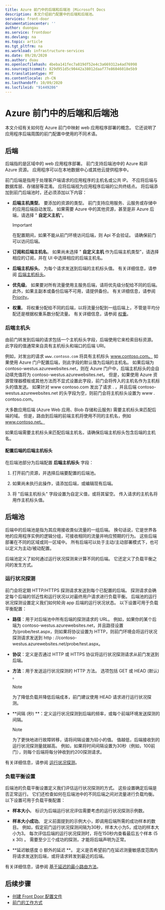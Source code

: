 ```yaml
---
title: Azure 前门中的后端和后端池 |Microsoft Docs
description: 本文介绍前门配置中的后端和后端池。
services: front-door
documentationcenter: ''
author: duongau
ms.service: frontdoor
ms.devlang: na
ms.topic: article
ms.tgt_pltfrm: na
ms.workload: infrastructure-services
ms.date: 09/28/2020
ms.author: duau
ms.openlocfilehash: 4beba141fec7a819df52e4c3a669312a4ad76998
ms.sourcegitcommit: 829d951d5c90442a38012daaf77e86046018e5b9
ms.translationtype: MT
ms.contentlocale: zh-CN
ms.lasthandoff: 10/09/2020
ms.locfileid: "91449286"
---
```

# <a name="backends-and-backend-pools-in-azure-front-door"></a>Azure 前门中的后端和后端池
本文介绍有关如何在 Azure 前门中映射 web 应用程序部署的概念。 它还说明了应用程序后端周围的前门配置中使用的不同术语。

## <a name="backends"></a>后端
后端指的是区域中的 web 应用程序部署。 前门支持后端池中的 Azure 和非 Azure 资源。 应用程序可以在本地数据中心或其他云提供程序中。

前门后端是指用于处理客户端请求的应用程序的主机名或公共 IP。 不应将后端与数据库层、存储层等混淆。 应将后端视为应用程序后端的公共终结点。 将后端添加到前门后端池时，还必须添加以下内容：

- **后端主机类型**。 要添加的资源的类型。 前门支持应用服务、云服务或存储中的应用后端自动发现。 如果需要 Azure 中的其他资源，甚至是非 Azure 后端，请选择 " **自定义主机**"。

    >[!IMPORTANT]
    >在配置期间，如果不能从前门环境访问后端，则 Api 不会验证。 请确保前门可以访问后端。

- **订阅和后端主机名**。 如果尚未选择 " **自定义主机** 作为后端主机类型"，请选择相应的订阅，并在 UI 中选择相应的后端主机名。

- **后端主机标头**。 为每个请求发送到后端的主机标头值。 有关详细信息，请参阅 [后端主机标头](#hostheader)。

- **优先级**。 如果要对所有流量使用主服务后端，请将优先级分配给不同的后端。 此外，如果主副本或备份后端不可用，请提供备份。 有关详细信息，请参阅 [Priority](front-door-routing-methods.md#priority)。

- **权重**。 将权重分配给不同的后端，以将流量分配到一组后端上，不管是平均分配还是根据权重系数分配流量。 有关详细信息，请参阅 [权重](front-door-routing-methods.md#weighted)。

### <a name="backend-host-header"></a><a name = "hostheader"></a>后端主机头

由前门转发到后端的请求包括一个主机标头字段，后端使用它来检索目标资源。 此字段的值通常来自具有主机标头和端口的后端 URI。

例如，对发出的请求 `www.contoso.com` 将具有主机标头 www.contoso.com。 如果使用 Azure 门户配置后端，则此字段的默认值为后端的主机名。 如果后端为 contoso-westus.azurewebsites.net，则在 Azure 门户中，后端主机标头的会自动填充值将为 contoso-westus.azurewebsites.net。 但是，如果使用 Azure 资源管理器模板或其他方法而不显式设置此字段，前门会将传入的主机名作为主机标头的值发送。 如果针对 www contoso.com 发出了请求 \. ，并且后端 contoso-westus.azurewebsites.net 的头字段为空，则前门会将主机标头设置为 www \. contoso.com。

大多数应用后端 (Azure Web 应用、Blob 存储和云服务) 需要主机标头来匹配后端的域。 但是，路由到后端的前端主机将使用不同的主机名，例如 www.contoso.net。

如果后端需要主机标头来匹配后端主机名，请确保后端主机标头包含后端的主机名。

#### <a name="configuring-the-backend-host-header-for-the-backend"></a>配置后端的后端主机标头

在后端池部分为后端配置 **后端主机标头** 字段：

1. 打开前门资源，并选择后端要配置的后端池。

2. 如果尚未执行此操作，请添加后端，或编辑现有后端。

3. 将 "后端主机标头" 字段设置为自定义值，或将其留空。 传入请求的主机名将用作主机标头值。

## <a name="backend-pools"></a>后端池
后端中的后端池是指为其应用接收类似流量的一组后端。 换句话说，它是世界各地的应用程序实例的逻辑分组，可接收相同的流量并响应预期的行为。 这些后端部署在不同的区域或同一区域中。 所有后端可以处于主动/主动部署模式下，也可以定义为主动/被动配置。

后端池定义了如何通过运行状况探测来计算不同的后端。 它还定义了负载平衡之间的发生方式。

### <a name="health-probes"></a>运行状况探测
前门会将定期 HTTP/HTTPS 探测请求发送到每个已配置的后端。 探测请求会确定每个后端的邻近性和运行状况以对最终用户请求进行负载平衡。 后端池的运行状况探测设置定义我们如何轮询 app 后端的运行状况状态。 以下设置可用于负载平衡配置：

- **路径**：用于对后端池中所有后端的探测请求的 URL。 例如，如果你的某个后端为 contoso-westus.azurewebsites.net，并且路径设置为/probe/test.aspx，则如果将协议设置为 HTTP，则前门环境会将运行状况探测请求发送到 http \: //contoso-westus.azurewebsites.net/probe/test.aspx。

- **协议**：定义是否通过 HTTP 或 HTTPS 协议将运行状况探测请求从前门发送到后端。

- **方法**：用于发送运行状况探测的 HTTP 方法。 选项包括 GET 或 HEAD (默认) 。
    > [!NOTE]
    > 为了降低负载并降低后端成本，前门建议使用 HEAD 请求进行运行状况探测。

- **间隔 (秒) **：定义运行状况探测到后端的频率，或每个前端环境发送探测的间隔。

    >[!NOTE]
    >为了更快地进行故障转移，请将间隔设置为较小的值。 值越低，后端接收到的运行状况探测量就越高。 例如，如果将时间间隔设置为30秒（例如，100前门），则每个后端将每分钟收到约200探测请求。

有关详细信息，请参阅 [运行状况探测](front-door-health-probes.md)。

### <a name="load-balancing-settings"></a>负载平衡设置
后端池的负载平衡设置定义我们评估运行状况探测的方式。 这些设置确定后端是否正常运行。 它们还检查如何在后端池中的不同后端之间对流量进行负载均衡。 以下设置可用于负载平衡配置：

- **样本大小**。 标识为后端运行状况评估需要考虑的运行状况探测示例数。

- **样本大小成功**。 定义前面提到的示例大小，即调用后端所需的成功样本的数目。 例如，假定前门运行状况探测间隔为30秒，样本大小为5，成功的样本大小为3。 每次评估后端的运行状况探测时，将在150秒内查看最后五个样本 (5 x 30) 。 需要至少三个成功的探测，才能将后端声明为正常。

- **延迟敏感度 () 额外的延迟 **。 定义是否希望前门在延迟测量敏感度范围内将请求发送到后端，或将请求转发到最近的后端。

有关详细信息，请参阅 [基于延迟的最小路由方法](front-door-routing-methods.md#latency)。

## <a name="next-steps"></a>后续步骤

- [创建 Front Door 配置文件](quickstart-create-front-door.md)
- [前门的工作方式](front-door-routing-architecture.md)
